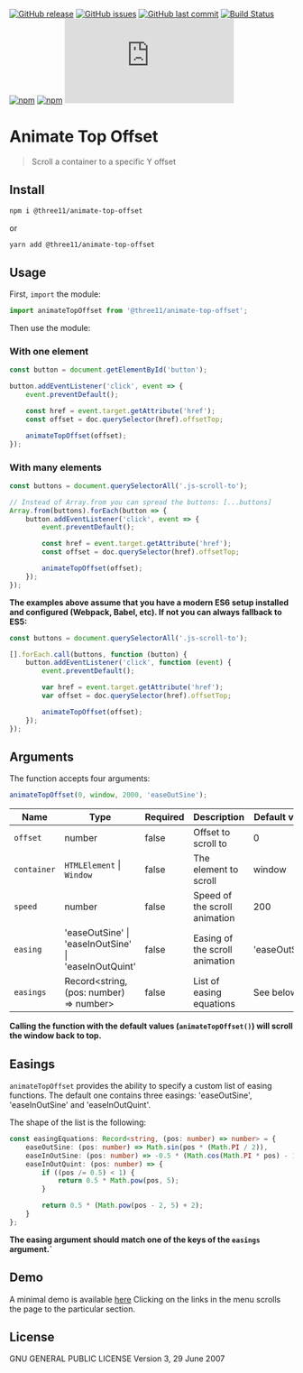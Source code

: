 [![GitHub release](https://img.shields.io/github/release/three11/animate-top-offset.svg)](https://github.com/three11/animate-top-offset/releases/latest)
[![GitHub issues](https://img.shields.io/github/issues/three11/animate-top-offset.svg)](https://github.com/three11/animate-top-offset/issues)
[![GitHub last commit](https://img.shields.io/github/last-commit/three11/animate-top-offset.svg)](https://github.com/three11/animate-top-offset/commits/master)
[![Build Status](https://travis-ci.org/three11/animate-top-offset.svg?branch=master)](https://travis-ci.org/three11/animate-top-offset)
[![npm](https://img.shields.io/npm/dt/@three11/animate-top-offset.svg)](https://www.npmjs.com/package/@three11/animate-top-offset)
[![npm](https://img.shields.io/npm/v/@three11/animate-top-offset.svg)](https://www.npmjs.com/package/@three11/animate-top-offset)
[![Analytics](https://ga-beacon.appspot.com/UA-83446952-1/github.com/three11/animate-top-offset/README.md)](https://github.com/three11/animate-top-offset/)

# Animate Top Offset

> Scroll a container to a specific Y offset

## Install

```sh
npm i @three11/animate-top-offset
```

or

```sh
yarn add @three11/animate-top-offset
```

## Usage

First, `import` the module:

```ts
import animateTopOffset from '@three11/animate-top-offset';
```

Then use the module:

### With one element

```ts
const button = document.getElementById('button');

button.addEventListener('click', event => {
	event.preventDefault();

	const href = event.target.getAttribute('href');
	const offset = doc.querySelector(href).offsetTop;

	animateTopOffset(offset);
});
```

### With many elements

```ts
const buttons = document.querySelectorAll('.js-scroll-to');

// Instead of Array.from you can spread the buttons: [...buttons]
Array.from(buttons).forEach(button => {
	button.addEventListener('click', event => {
		event.preventDefault();

		const href = event.target.getAttribute('href');
		const offset = doc.querySelector(href).offsetTop;

		animateTopOffset(offset);
	});
});
```

**The examples above assume that you have a modern ES6 setup installed and configured (Webpack, Babel, etc). If not you can always fallback to ES5:**

```ts
const buttons = document.querySelectorAll('.js-scroll-to');

[].forEach.call(buttons, function (button) {
	button.addEventListener('click', function (event) {
		event.preventDefault();

		var href = event.target.getAttribute('href');
		var offset = doc.querySelector(href).offsetTop;

		animateTopOffset(offset);
	});
});
```

## Arguments

The function accepts four arguments:

```ts
animateTopOffset(0, window, 2000, 'easeOutSine');
```

| Name        | Type                                                 | Required | Description                    | Default value |
| ----------- | ---------------------------------------------------- | -------- | ------------------------------ | ------------- |
| `offset`    | number                                               | false    | Offset to scroll to            | 0             |
| `container` | `HTMLElement` \| `Window`                            | false    | The element to scroll          | window        |
| `speed`     | number                                               | false    | Speed of the scroll animation  | 200           |
| `easing`    | 'easeOutSine' \| 'easeInOutSine' \| 'easeInOutQuint' | false    | Easing of the scroll animation | 'easeOutSine' |
| `easings`   | Record<string, (pos: number) => number>              | false    | List of easing equations       | See below     |

**Calling the function with the default values (`animateTopOffset()`) will scroll the window back to top.**

## Easings

`animateTopOffset` provides the ability to specify a custom list of easing functions.
The default one contains three easings: 'easeOutSine', 'easeInOutSine' and 'easeInOutQuint'.

The shape of the list is the following:

```ts
const easingEquations: Record<string, (pos: number) => number> = {
	easeOutSine: (pos: number) => Math.sin(pos * (Math.PI / 2)),
	easeInOutSine: (pos: number) => -0.5 * (Math.cos(Math.PI * pos) - 1),
	easeInOutQuint: (pos: number) => {
		if ((pos /= 0.5) < 1) {
			return 0.5 * Math.pow(pos, 5);
		}

		return 0.5 * (Math.pow(pos - 2, 5) + 2);
	}
};
```

**The easing argument should match one of the keys of the `easings` argument.`**

## Demo

A minimal demo is available [here](https://github.com/three11/scrollspy/blob/master/demo/index.html)
Clicking on the links in the menu scrolls the page to the particular section.

## License

GNU GENERAL PUBLIC LICENSE
Version 3, 29 June 2007
